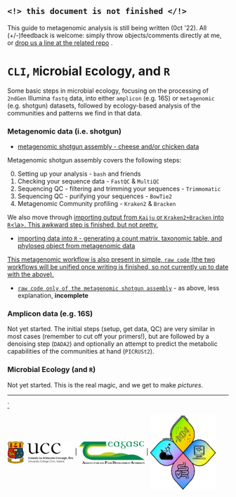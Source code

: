 ## `<!> this document is not finished </!>`

This guide to metagenomic analysis is still being written (0ct '22). 
All (+/-)feedback is welcome: simply throw objects/comments directly at me, or [drop us a line at the related repo](https://github.com/handibles/climber/issues) .


# `CLI`, `M`icro`b`ial `E`cology, and `R`

Some basic steps in microbial ecology, focusing on the processing of `2ndGen` Illumina `fastq` data, into either `amplicon` (e.g. 16S) or `metagenomic` (e.g. shotgun) datasets, followed by ecology-based analysis of the communities and patterns we find in that data.


### Metagenomic data (i.e. shotgun)

  * <a href="https://handibles.github.io/climber/documents/shotgun_assembly.html">metagenomic shotgun assembly - cheese and/or chicken data </a> 

Metagenomic shotgun assembly covers the following steps:

  0. Setting up your analysis - `bash` and friends
  1. Checking your sequence data - `FastQC` & `MultiQC`
  2. Sequencing QC - filtering and trimming your sequences - `Trimmomatic`
  3. Sequencing QC - purifying your sequences - `BowTie2`
  4. Metagenomic Community profiling - `Kraken2` & `Bracken`


We also move through <a href="documents/data_to_R.html">importing output from `Kaiju` or `Kraken2+Bracken` into `R`<\a>. This awkward step is finished, but not pretty.

  * importing data into `R` - generating a count matrix, taxonomic table, and phyloseq object from metagenomic data


This metagenomic workflow is also present in simple, `raw code` (the two workflows will be unified once writing is finished, so not currently up to date with the above).

  * <a href="documents/shotgun_assembly_raw.html">`raw code only of the metagenomic shotgun assembly`</a> - as above, less explanation, **incomplete**


### Amplicon data (e.g. 16S)

Not yet started. The initial steps (setup, get data, QC) are very similar in most cases (remember to cut off your primers!), but are followed by a denoising step (`DADA2`) and optionally an attempt to predict the metabolic capabilities of the communities at hand (`PICRUSt2`).


### Microbial Ecology (and `R`)

Not yet started. This is the real magic, and we get to make _pictures_.


---
  <a href="documents/climber_todo.html">`</a>

<img src="vis/ucc.png" width="150" align="center" /> | <img src="vis/teag.png" width="150" align="center" /> | <img src="vis/v1group.png" width="150" align="center"/>
